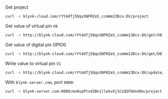 Get project

```sh
curl -v blynk-cloud.com/rYt4dTj5QqvSNFRZeS_ccmAm13Dcx-DX/project
```

Get value of virtual pin ``V0``

```sh
curl -v http://blynk-cloud.com/rYt4dTj5QqvSNFRZeS_ccmAm13Dcx-DX/get/V0
```

Get value of digital pin GPIO0

```sh
curl -v http://blynk-cloud.com/rYt4dTj5QqvSNFRZeS_ccmAm13Dcx-DX/get/D0
```

Write value to virtual pin ``V1``

```sh
curl -v http://blynk-cloud.com/rYt4dTj5QqvSNFRZeS_ccmAm13Dcx-DX/update/V1?value=123
```

With ``blynk-server.com``, port ``8080``:

```sh
curl -v blynk-server.com:8080/mx0vpPtvd3BnillekvXj1CzQSFbUnd9o/project
```
